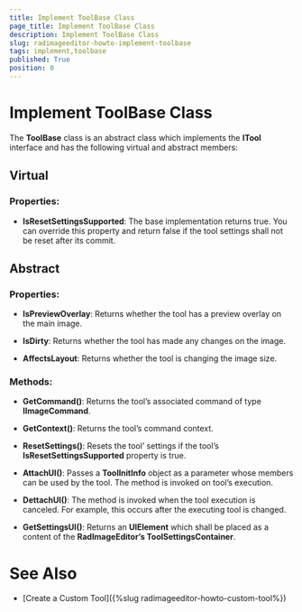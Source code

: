 ```yaml
---
title: Implement ToolBase Class
page_title: Implement ToolBase Class
description: Implement ToolBase Class
slug: radimageeditor-howto-implement-toolbase
tags: implement,toolbase
published: True
position: 0
---
```


# Implement ToolBase Class


The __ToolBase__ class is an abstract class which implements the __ITool__ interface and has the following virtual and abstract members:

## Virtual

### Properties:

* __IsResetSettingsSupported__: The base implementation returns true. You can override this property and return false if the tool settings shall not be reset after its commit. 


## Abstract

### Properties:

* __IsPreviewOverlay__: Returns whether the tool has a preview overlay on the main image.

* __IsDirty__: Returns whether the tool has made any changes on the image.

* __AffectsLayout__: Returns whether the tool is changing the image size.

### Methods:

* __GetCommand()__: Returns the tool’s associated command of type __IImageCommand__.

* __GetContext()__: Returns the tool’s command context.

* __ResetSettings()__: Resets the tool’ settings if the tool’s __IsResetSettingsSupported__ property is true.

* __AttachUI()__: Passes a __ToolInitInfo__ object as a parameter whose members can be used by the tool. The method is invoked on tool’s execution. 

* __DettachUI()__: The method is invoked when the tool execution is canceled. For example, this occurs after the executing tool is changed.

* __GetSettingsUI()__: Returns an __UIElement__ which shall be placed as a content of the __RadImageEditor’s ToolSettingsContainer__.


# See Also

* [Create a Custom Tool]({%slug radimageeditor-howto-custom-tool%})